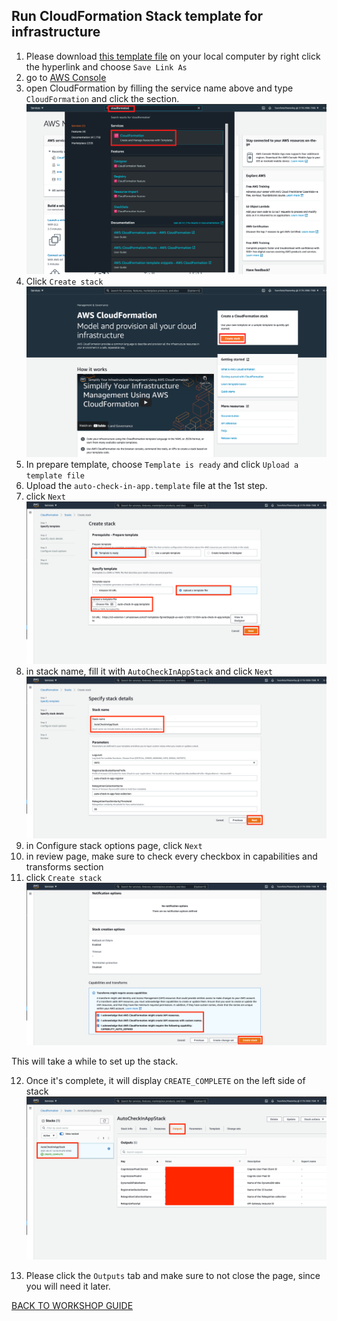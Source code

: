 ## Run CloudFormation Stack template for infrastructure

1. Please download [this template file](file/auto-check-in-app.template) on your local computer by right click the hyperlink and choose `Save Link As`
2. go to [AWS Console](https://console.aws.amazon.com/console/home?region=us-east-1#)
3. open CloudFormation by filling the service name above and type `CloudFormation` and click the section.
    ![](../images/CloudFormationStack/3.png)
4. Click `Create stack`
    ![](../images/CloudFormationStack/4.png)
5. In prepare template, choose `Template is ready` and click `Upload a template file`
6. Upload the `auto-check-in-app.template` file at the 1st step.
7. click `Next`
    ![](../images/CloudFormationStack/7.png)
8. in stack name, fill it with `AutoCheckInAppStack` and click `Next`
    ![](../images/CloudFormationStack/8.png)
9. in Configure stack options page, click `Next`
10. in review page, make sure to check every checkbox in capabilities and transforms section
11. click `Create stack`
    ![](../images/CloudFormationStack/11.png)

This will take a while to set up the stack.

12. Once it's complete, it will display `CREATE_COMPLETE` on the left side of stack
    ![](../images/CloudFormationStack/13.png)

13. Please click the `Outputs` tab and make sure to not close the page, since you will need it later.

[BACK TO WORKSHOP GUIDE](../README.md)